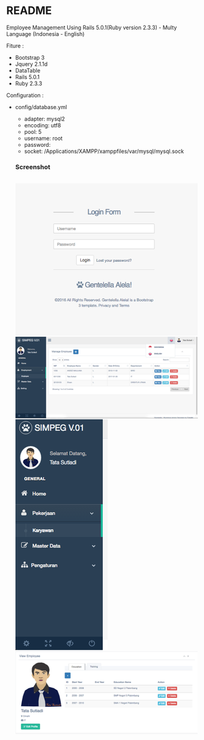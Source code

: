 # README

Employee Management Using Rails 5.0.1(Ruby version 2.3.3) - Multy Language (Indonesia - English)

Fiture :
* Bootstrap 3
* Jquery 2.1.1d
* DataTable 
* Rails 5.0.1
* Ruby 2.3.3

Configuration :
* config/database.yml
  * adapter: mysql2
  * encoding: utf8
  * pool: 5
  * username: root
  * password:
  * socket: /Applications/XAMPP/xamppfiles/var/mysql/mysql.sock
  
  
  <h3>Screenshot</h3>
  
  <br />
  <img width="500px" src="https://github.com/Tatasutiadi/Employee-Management-Rails-5.0.1/blob/master/public/images/Screen%20Shot%202017-01-30%20at%2010.04.21%20PM.png" />
  
  <img width="500px" src="https://github.com/Tatasutiadi/Employee-Management-Rails-5.0.1/blob/master/public/images/Screen%20Shot%202017-01-30%20at%2010.03.06%20PM.png" />
  
  <img heigth="300px" src="https://github.com/Tatasutiadi/Employee-Management-Rails-5.0.1/blob/master/public/images/Screen%20Shot%202017-01-30%20at%2010.03.36%20PM.png" />
  
  <img width="500px" src="https://github.com/Tatasutiadi/Employee-Management-Rails-5.0.1/blob/master/public/images/Screen%20Shot%202017-01-30%20at%2010.04.03%20PM.png" />
  
  
  

